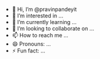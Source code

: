 - 👋 Hi, I’m @pravinpandeyit
- 👀 I’m interested in ...
- 🌱 I’m currently learning ...
- 💞️ I’m looking to collaborate on ...
- 📫 How to reach me ...
- 😄 Pronouns: ...
- ⚡ Fun fact: ...

<!---
pravinpandeyit/pravinpandeyit is a ✨ special ✨ repository because its `README.md` (this file) appears on your GitHub profile.
You can click the Preview link to take a look at your changes.
--->
